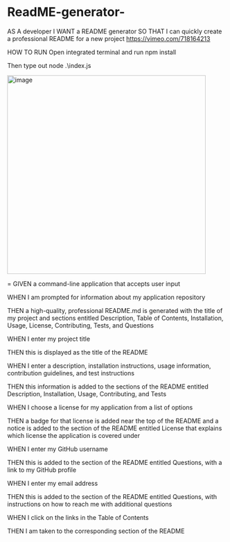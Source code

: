 # ReadME-generator-

AS A developer
I WANT a README generator
SO THAT I can quickly create a professional README for a new project
https://vimeo.com/718164213

HOW TO RUN 
Open integrated terminal and run npm install

Then type out node .\index.js

<img width="458" alt="image" src="https://user-images.githubusercontent.com/101163927/172531478-aef0a295-4812-4cc0-9184-46af5b7cb9f5.png">


=
GIVEN a command-line application that accepts user input

WHEN I am prompted for information about my application repository

THEN a high-quality, professional README.md is generated with the title of my project and sections entitled Description, Table of Contents, Installation, Usage, License, Contributing, Tests, and Questions

WHEN I enter my project title

THEN this is displayed as the title of the README

WHEN I enter a description, installation instructions, usage information, contribution guidelines, and test instructions

THEN this information is added to the sections of the README entitled Description, Installation, Usage, Contributing, and Tests

WHEN I choose a license for my application from a list of options

THEN a badge for that license is added near the top of the README and a notice is added to the section of the README entitled License that explains which license the application is covered under

WHEN I enter my GitHub username

THEN this is added to the section of the README entitled Questions, with a link to my GitHub profile

WHEN I enter my email address

THEN this is added to the section of the README entitled Questions, with instructions on how to reach me with additional questions

WHEN I click on the links in the Table of Contents

THEN I am taken to the corresponding section of the README
